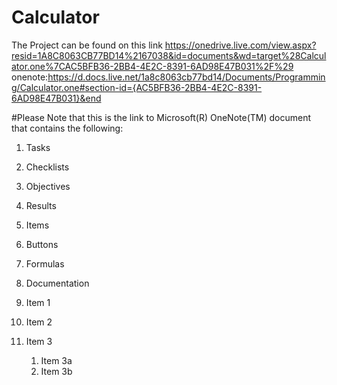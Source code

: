 # Calculator

The Project can be found on this link
https://onedrive.live.com/view.aspx?resid=1A8C8063CB77BD14%2167038&id=documents&wd=target%28Calculator.one%7CAC5BFB36-2BB4-4E2C-8391-6AD98E47B031%2F%29
onenote:https://d.docs.live.net/1a8c8063cb77bd14/Documents/Programming/Calculator.one#section-id={AC5BFB36-2BB4-4E2C-8391-6AD98E47B031}&end

#Please Note that this is the link to Microsoft(R) OneNote(TM) document that contains the following:
1. Tasks
2. Checklists
3. Objectives
4. Results
5. Items
  5. Buttons
  5. Formulas
  5. Documentation

1. Item 1
1. Item 2
1. Item 3
   1. Item 3a
   1. Item 3b
